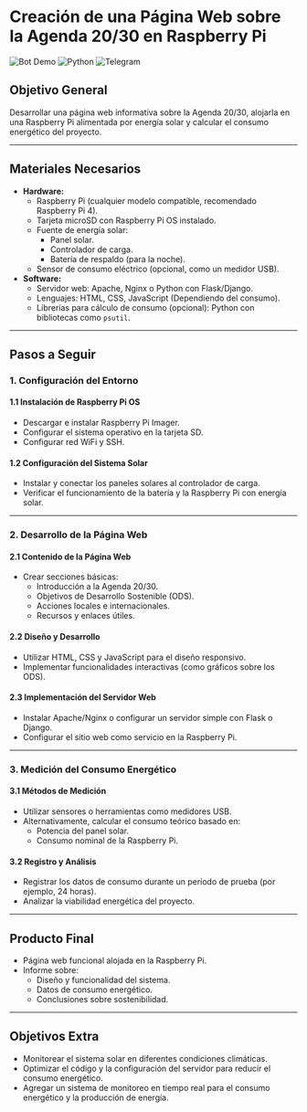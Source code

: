 # Creación de una Página Web sobre la Agenda 20/30 en Raspberry Pi
![Bot Demo](https://img.shields.io/badge/Status-Activo-brightgreen) 
![Python](https://img.shields.io/badge/Python-3.8%2B-blue)
![Telegram](https://img.shields.io/badge/Telegram-Bot_API-26A5E4)
## Objetivo General
Desarrollar una página web informativa sobre la Agenda 20/30, alojarla en una Raspberry Pi alimentada por energía solar y calcular el consumo energético del proyecto.

---

## Materiales Necesarios
- **Hardware:**
  - Raspberry Pi (cualquier modelo compatible, recomendado Raspberry Pi 4).
  - Tarjeta microSD con Raspberry Pi OS instalado.
  - Fuente de energía solar:
    - Panel solar.
    - Controlador de carga.
    - Batería de respaldo (para la noche).
  - Sensor de consumo eléctrico (opcional, como un medidor USB).
- **Software:**
  - Servidor web: Apache, Nginx o Python con Flask/Django.
  - Lenguajes: HTML, CSS, JavaScript (Dependiendo del consumo).
  - Librerías para cálculo de consumo (opcional): Python con bibliotecas como `psutil`.

---

## Pasos a Seguir

### 1. Configuración del Entorno
#### 1.1 Instalación de Raspberry Pi OS
- Descargar e instalar Raspberry Pi Imager.
- Configurar el sistema operativo en la tarjeta SD.
- Configurar red WiFi y SSH.

#### 1.2 Configuración del Sistema Solar
- Instalar y conectar los paneles solares al controlador de carga.
- Verificar el funcionamiento de la batería y la Raspberry Pi con energía solar.

---

### 2. Desarrollo de la Página Web
#### 2.1 Contenido de la Página Web
- Crear secciones básicas:
  - Introducción a la Agenda 20/30.
  - Objetivos de Desarrollo Sostenible (ODS).
  - Acciones locales e internacionales.
  - Recursos y enlaces útiles.

#### 2.2 Diseño y Desarrollo
- Utilizar HTML, CSS y JavaScript para el diseño responsivo.
- Implementar funcionalidades interactivas (como gráficos sobre los ODS).

#### 2.3 Implementación del Servidor Web
- Instalar Apache/Nginx o configurar un servidor simple con Flask o Django.
- Configurar el sitio web como servicio en la Raspberry Pi.

---

### 3. Medición del Consumo Energético
#### 3.1 Métodos de Medición
- Utilizar sensores o herramientas como medidores USB.
- Alternativamente, calcular el consumo teórico basado en:
  - Potencia del panel solar.
  - Consumo nominal de la Raspberry Pi.

#### 3.2 Registro y Análisis
- Registrar los datos de consumo durante un período de prueba (por ejemplo, 24 horas).
- Analizar la viabilidad energética del proyecto.

---

## Producto Final
- Página web funcional alojada en la Raspberry Pi.
- Informe sobre:
  - Diseño y funcionalidad del sistema.
  - Datos de consumo energético.
  - Conclusiones sobre sostenibilidad.

---

## Objetivos Extra
- Monitorear el sistema solar en diferentes condiciones climáticas.
- Optimizar el código y la configuración del servidor para reducir el consumo energético.
- Agregar un sistema de monitoreo en tiempo real para el consumo energético y la producción de energía.
